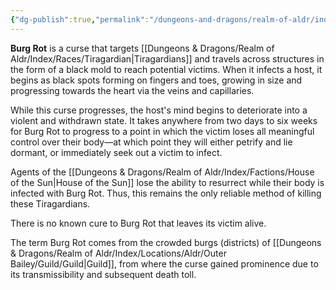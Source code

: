 ```yaml
---
{"dg-publish":true,"permalink":"/dungeons-and-dragons/realm-of-aldr/index/cosmology/burg-rot/"}
---
```


**Burg Rot** is a curse that targets [[Dungeons & Dragons/Realm of Aldr/Index/Races/Tiragardian\|Tiragardians]] and travels across structures in the form of a black mold to reach potential victims. When it infects a host, it begins as black spots forming on fingers and toes, growing in size and progressing towards the heart via the veins and capillaries.

While this curse progresses, the host's mind begins to deteriorate into a violent and withdrawn state. It takes anywhere from two days to six weeks for Burg Rot to progress to a point in which the victim loses all meaningful control over their body—at which point they will either petrify and lie dormant, or immediately seek out a victim to infect.

Agents of the [[Dungeons & Dragons/Realm of Aldr/Index/Factions/House of the Sun\|House of the Sun]] lose the ability to resurrect while their body is infected with Burg Rot. Thus, this remains the only reliable method of killing these Tiragardians.

There is no known cure to Burg Rot that leaves its victim alive. 

The term Burg Rot comes from the crowded burgs (districts) of [[Dungeons & Dragons/Realm of Aldr/Index/Locations/Aldr/Outer Bailey/Guild/Guild\|Guild]], from where the curse gained prominence due to its transmissibility and subsequent death toll.
